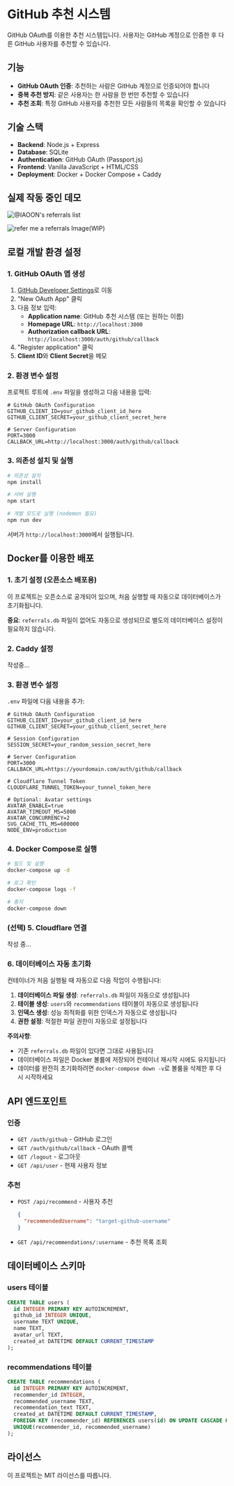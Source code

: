 # GitHub 추천 시스템

GitHub OAuth를 이용한 추천 시스템입니다. 사용자는 GitHub 계정으로 인증한 후 다른 GitHub 사용자를 추천할 수 있습니다.

## 기능

- **GitHub OAuth 인증**: 추천하는 사람은 GitHub 계정으로 인증되어야 합니다
- **중복 추천 방지**: 같은 사용자는 한 사람을 한 번만 추천할 수 있습니다
- **추천 조회**: 특정 GitHub 사용자를 추천한 모든 사람들의 목록을 확인할 수 있습니다

## 기술 스택

- **Backend**: Node.js + Express
- **Database**: SQLite
- **Authentication**: GitHub OAuth (Passport.js)
- **Frontend**: Vanilla JavaScript + HTML/CSS
- **Deployment**: Docker + Docker Compose + Caddy

## 실제 작동 중인 데모

![@IAOON's referrals list](https://referral.akaiaoon.dev/u/IAOON)

![refer me a referrals Image(WIP)](https://referral.akaiaoon.dev/t/IAOON) 

## 로컬 개발 환경 설정

### 1. GitHub OAuth 앱 생성

1. [GitHub Developer Settings](https://github.com/settings/developers)로 이동
2. "New OAuth App" 클릭
3. 다음 정보 입력:
   - **Application name**: GitHub 추천 시스템 (또는 원하는 이름)
   - **Homepage URL**: `http://localhost:3000`
   - **Authorization callback URL**: `http://localhost:3000/auth/github/callback`
4. "Register application" 클릭
5. **Client ID**와 **Client Secret**을 메모

### 2. 환경 변수 설정

프로젝트 루트에 `.env` 파일을 생성하고 다음 내용을 입력:

```env
# GitHub OAuth Configuration
GITHUB_CLIENT_ID=your_github_client_id_here
GITHUB_CLIENT_SECRET=your_github_client_secret_here

# Server Configuration
PORT=3000
CALLBACK_URL=http://localhost:3000/auth/github/callback
```

### 3. 의존성 설치 및 실행

```bash
# 의존성 설치
npm install

# 서버 실행
npm start

# 개발 모드로 실행 (nodemon 필요)
npm run dev
```

서버가 `http://localhost:3000`에서 실행됩니다.

## Docker를 이용한 배포

### 1. 초기 설정 (오픈소스 배포용)

이 프로젝트는 오픈소스로 공개되어 있으며, 처음 실행할 때 자동으로 데이터베이스가 초기화됩니다.

**중요**: `referrals.db` 파일이 없어도 자동으로 생성되므로 별도의 데이터베이스 설정이 필요하지 않습니다.

### 2. Caddy 설정

작성중...

### 3. 환경 변수 설정

`.env` 파일에 다음 내용을 추가:

```env
# GitHub OAuth Configuration
GITHUB_CLIENT_ID=your_github_client_id_here
GITHUB_CLIENT_SECRET=your_github_client_secret_here

# Session Configuration
SESSION_SECRET=your_random_session_secret_here

# Server Configuration
PORT=3000
CALLBACK_URL=https://yourdomain.com/auth/github/callback

# Cloudflare Tunnel Token
CLOUDFLARE_TUNNEL_TOKEN=your_tunnel_token_here

# Optional: Avatar settings
AVATAR_ENABLE=true
AVATAR_TIMEOUT_MS=5000
AVATAR_CONCURRENCY=2
SVG_CACHE_TTL_MS=600000
NODE_ENV=production
```

### 4. Docker Compose로 실행

```bash
# 빌드 및 실행
docker-compose up -d

# 로그 확인
docker-compose logs -f

# 중지
docker-compose down
```

### (선택) 5. Cloudflare 연결

작성 중...

### 6. 데이터베이스 자동 초기화

컨테이너가 처음 실행될 때 자동으로 다음 작업이 수행됩니다:

1. **데이터베이스 파일 생성**: `referrals.db` 파일이 자동으로 생성됩니다
2. **테이블 생성**: `users`와 `recommendations` 테이블이 자동으로 생성됩니다
3. **인덱스 생성**: 성능 최적화를 위한 인덱스가 자동으로 생성됩니다
4. **권한 설정**: 적절한 파일 권한이 자동으로 설정됩니다

**주의사항**:
- 기존 `referrals.db` 파일이 있다면 그대로 사용됩니다
- 데이터베이스 파일은 Docker 볼륨에 저장되어 컨테이너 재시작 시에도 유지됩니다
- 데이터를 완전히 초기화하려면 `docker-compose down -v`로 볼륨을 삭제한 후 다시 시작하세요

## API 엔드포인트

### 인증
- `GET /auth/github` - GitHub 로그인
- `GET /auth/github/callback` - OAuth 콜백
- `GET /logout` - 로그아웃
- `GET /api/user` - 현재 사용자 정보

### 추천
- `POST /api/recommend` - 사용자 추천
  ```json
  {
    "recommendedUsername": "target-github-username"
  }
  ```
- `GET /api/recommendations/:username` - 추천 목록 조회

## 데이터베이스 스키마

### users 테이블
```sql
CREATE TABLE users (
  id INTEGER PRIMARY KEY AUTOINCREMENT,
  github_id INTEGER UNIQUE,
  username TEXT UNIQUE,
  name TEXT,
  avatar_url TEXT,
  created_at DATETIME DEFAULT CURRENT_TIMESTAMP
);
```

### recommendations 테이블
```sql
CREATE TABLE recommendations (
  id INTEGER PRIMARY KEY AUTOINCREMENT,
  recommender_id INTEGER,
  recommended_username TEXT,
  recommendation_text TEXT,
  created_at DATETIME DEFAULT CURRENT_TIMESTAMP,
  FOREIGN KEY (recommender_id) REFERENCES users(id) ON UPDATE CASCADE ON DELETE CASCADE,
  UNIQUE(recommender_id, recommended_username)
);
```

## 라이선스

이 프로젝트는 MIT 라이선스를 따릅니다.

